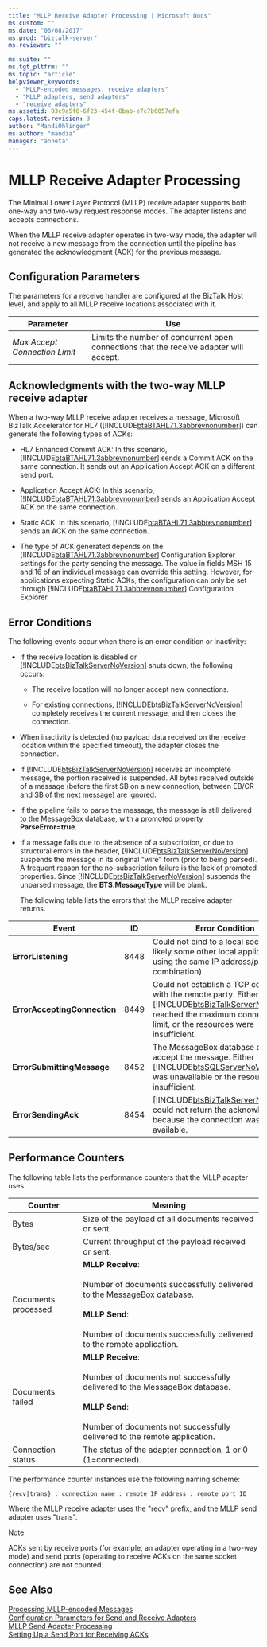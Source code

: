 ```yaml
---
title: "MLLP Receive Adapter Processing | Microsoft Docs"
ms.custom: ""
ms.date: "06/08/2017"
ms.prod: "biztalk-server"
ms.reviewer: ""

ms.suite: ""
ms.tgt_pltfrm: ""
ms.topic: "article"
helpviewer_keywords: 
  - "MLLP-encoded messages, receive adapters"
  - "MLLP adapters, send adapters"
  - "receive adapters"
ms.assetid: 03c9a5f6-6f23-454f-8bab-e7c7b6057efa
caps.latest.revision: 3
author: "MandiOhlinger"
ms.author: "mandia"
manager: "anneta"
---
```

# MLLP Receive Adapter Processing
The Minimal Lower Layer Protocol (MLLP) receive adapter supports both one-way and two-way request response modes. The adapter listens and accepts connections.  
  
 When the MLLP receive adapter operates in two-way mode, the adapter will not receive a new message from the connection until the pipeline has generated the acknowledgment (ACK) for the previous message.  
  
## Configuration Parameters  
 The parameters for a receive handler are configured at the BizTalk Host level, and apply to all MLLP receive locations associated with it.  
  
|Parameter|Use|  
|---------------|---------|  
|*Max Accept Connection Limit*|Limits the number of concurrent open connections that the receive adapter will accept.|  
  
## Acknowledgments with the two-way MLLP receive adapter  
 When a two-way MLLP receive adapter receives a message, Microsoft BizTalk Accelerator for HL7 ([!INCLUDE[btaBTAHL71.3abbrevnonumber](../../includes/btabtahl71-3abbrevnonumber-md.md)]) can generate the following types of ACKs:  
  
- HL7 Enhanced Commit ACK: In this scenario, [!INCLUDE[btaBTAHL71.3abbrevnonumber](../../includes/btabtahl71-3abbrevnonumber-md.md)] sends a Commit ACK on the same connection. It sends out an Application Accept ACK on a different send port.  
  
- Application Accept ACK: In this scenario, [!INCLUDE[btaBTAHL71.3abbrevnonumber](../../includes/btabtahl71-3abbrevnonumber-md.md)] sends an Application Accept ACK on the same connection.  
  
- Static ACK: In this scenario, [!INCLUDE[btaBTAHL71.3abbrevnonumber](../../includes/btabtahl71-3abbrevnonumber-md.md)] sends an ACK on the same connection.  
  
- The type of ACK generated depends on the [!INCLUDE[btaBTAHL71.3abbrevnonumber](../../includes/btabtahl71-3abbrevnonumber-md.md)] Configuration Explorer settings for the party sending the message. The value in fields MSH 15 and 16 of an individual message can override this setting. However, for applications expecting Static ACKs, the configuration can only be set through [!INCLUDE[btaBTAHL71.3abbrevnonumber](../../includes/btabtahl71-3abbrevnonumber-md.md)] Configuration Explorer.  
  
## Error Conditions  
 The following events occur when there is an error condition or inactivity:  
  
- If the receive location is disabled or [!INCLUDE[btsBizTalkServerNoVersion](../../includes/btsbiztalkservernoversion-md.md)] shuts down, the following occurs:  
  
  - The receive location will no longer accept new connections.  
  
  - For existing connections, [!INCLUDE[btsBizTalkServerNoVersion](../../includes/btsbiztalkservernoversion-md.md)] completely receives the current message, and then closes the connection.  
  
- When inactivity is detected (no payload data received on the receive location within the specified timeout), the adapter closes the connection.  
  
- If [!INCLUDE[btsBizTalkServerNoVersion](../../includes/btsbiztalkservernoversion-md.md)] receives an incomplete message, the portion received is suspended. All bytes received outside of a message (before the first SB on a new connection, between EB/CR and SB of the next message) are ignored.  
  
- If the pipeline fails to parse the message, the message is still delivered to the MessageBox database, with a promoted property **ParseError=true**.  
  
- If a message fails due to the absence of a subscription, or due to structural errors in the header, [!INCLUDE[btsBizTalkServerNoVersion](../../includes/btsbiztalkservernoversion-md.md)] suspends the message in its original "wire" form (prior to being parsed). A frequent reason for the no-subscription failure is the lack of promoted properties. Since [!INCLUDE[btsBizTalkServerNoVersion](../../includes/btsbiztalkservernoversion-md.md)] suspends the unparsed message, the **BTS.MessageType** will be blank.  
  
  The following table lists the errors that the MLLP receive adapter returns.  
  
|            Event             |  ID  |                                                                                                          Error Condition                                                                                                           |
|------------------------------|------|------------------------------------------------------------------------------------------------------------------------------------------------------------------------------------------------------------------------------------|
|      **ErrorListening**      | 8448 |                                                   Could not bind to a local socket (most likely some other local application is using the same IP address/port ID combination).                                                    |
| **ErrorAcceptingConnection** | 8449 | Could not establish a TCP connection with the remote party. Either [!INCLUDE[btsBizTalkServerNoVersion](../../includes/btsbiztalkservernoversion-md.md)] reached the maximum connection limit, or the resources were insufficient. |
|  **ErrorSubmittingMessage**  | 8452 |                   The MessageBox database could not accept the message. Either [!INCLUDE[btsSQLServerNoVersion](../../includes/btssqlservernoversion-md.md)] was unavailable or the resources were insufficient.                   |
|     **ErrorSendingAck**      | 8454 |                                [!INCLUDE[btsBizTalkServerNoVersion](../../includes/btsbiztalkservernoversion-md.md)] could not return the acknowledgment because the connection was not available.                                 |
  
## Performance Counters  
 The following table lists the performance counters that the MLLP adapter uses.  
  
|Counter|Meaning|  
|-------------|-------------|  
|Bytes|Size of the payload of all documents received or sent.|  
|Bytes/sec|Current throughput of the payload received or sent.|  
|Documents processed|**MLLP Receive**:<br /><br /> Number of documents successfully delivered to the MessageBox database.<br /><br /> **MLLP Send**:<br /><br /> Number of documents successfully delivered to the remote application.|  
|Documents failed|**MLLP Receive**:<br /><br /> Number of documents not successfully delivered to the MessageBox database.<br /><br /> **MLLP Send**:<br /><br /> Number of documents not successfully delivered to the remote application.|  
|Connection status|The status of the adapter connection, 1 or 0 (1=connected).|  
  
 The performance counter instances use the following naming scheme:  
  
```  
{recv|trans} : connection name : remote IP address : remote port ID  
```  
  
 Where the MLLP receive adapter uses the "recv" prefix, and the MLLP send adapter uses "trans".  
  
> [!NOTE]
>  ACKs sent by receive ports (for example, an adapter operating in a two-way mode) and send ports (operating to receive ACKs on the same socket connection) are not counted.  
  
## See Also  
 [Processing MLLP-encoded Messages](../../adapters-and-accelerators/accelerator-hl7/processing-mllp-encoded-messages.md)   
 [Configuration Parameters for Send and Receive Adapters](../../adapters-and-accelerators/accelerator-hl7/configuration-parameters-for-send-and-receive-adapters.md)   
 [MLLP Send Adapter Processing](../../adapters-and-accelerators/accelerator-hl7/mllp-send-adapter-processing.md)   
 [Setting Up a Send Port for Receiving ACKs](../../adapters-and-accelerators/accelerator-hl7/setting-up-a-send-port-for-receiving-acks.md)